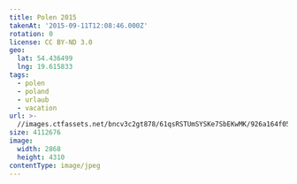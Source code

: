 ```yaml
---
title: Polen 2015
takenAt: '2015-09-11T12:08:46.000Z'
rotation: 0
license: CC BY-ND 3.0
geo:
  lat: 54.436499
  lng: 19.615833
tags:
  - polen
  - poland
  - urlaub
  - vacation
url: >-
  //images.ctfassets.net/bncv3c2gt878/61qsRSTUmSYSKe7SbEKwMK/926a164f0523beec257979c11a50c669/polen-2015_25836871322_o
size: 4112676
image:
  width: 2868
  height: 4310
contentType: image/jpeg
---
```


